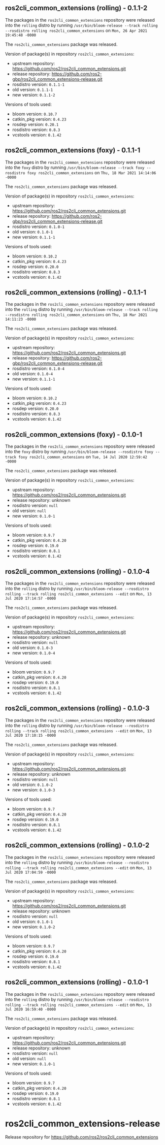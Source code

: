 ## ros2cli_common_extensions (rolling) - 0.1.1-2

The packages in the `ros2cli_common_extensions` repository were released into the `rolling` distro by running `/usr/bin/bloom-release --track rolling --rosdistro rolling ros2cli_common_extensions` on `Mon, 26 Apr 2021 19:45:48 -0000`

The `ros2cli_common_extensions` package was released.

Version of package(s) in repository `ros2cli_common_extensions`:

- upstream repository: https://github.com/ros2/ros2cli_common_extensions.git
- release repository: https://github.com/ros2-gbp/ros2cli_common_extensions-release.git
- rosdistro version: `0.1.1-1`
- old version: `0.1.1-1`
- new version: `0.1.1-2`

Versions of tools used:

- bloom version: `0.10.7`
- catkin_pkg version: `0.4.23`
- rosdep version: `0.20.1`
- rosdistro version: `0.8.3`
- vcstools version: `0.1.42`


## ros2cli_common_extensions (foxy) - 0.1.1-1

The packages in the `ros2cli_common_extensions` repository were released into the `foxy` distro by running `/usr/bin/bloom-release --track foxy --rosdistro foxy ros2cli_common_extensions` on `Thu, 18 Mar 2021 14:14:06 -0000`

The `ros2cli_common_extensions` package was released.

Version of package(s) in repository `ros2cli_common_extensions`:

- upstream repository: https://github.com/ros2/ros2cli_common_extensions.git
- release repository: https://github.com/ros2-gbp/ros2cli_common_extensions-release.git
- rosdistro version: `0.1.0-1`
- old version: `0.1.0-1`
- new version: `0.1.1-1`

Versions of tools used:

- bloom version: `0.10.2`
- catkin_pkg version: `0.4.23`
- rosdep version: `0.20.0`
- rosdistro version: `0.8.3`
- vcstools version: `0.1.42`


## ros2cli_common_extensions (rolling) - 0.1.1-1

The packages in the `ros2cli_common_extensions` repository were released into the `rolling` distro by running `/usr/bin/bloom-release --track rolling --rosdistro rolling ros2cli_common_extensions` on `Thu, 18 Mar 2021 14:11:23 -0000`

The `ros2cli_common_extensions` package was released.

Version of package(s) in repository `ros2cli_common_extensions`:

- upstream repository: https://github.com/ros2/ros2cli_common_extensions.git
- release repository: https://github.com/ros2-gbp/ros2cli_common_extensions-release.git
- rosdistro version: `0.1.0-4`
- old version: `0.1.0-4`
- new version: `0.1.1-1`

Versions of tools used:

- bloom version: `0.10.2`
- catkin_pkg version: `0.4.23`
- rosdep version: `0.20.0`
- rosdistro version: `0.8.3`
- vcstools version: `0.1.42`


## ros2cli_common_extensions (foxy) - 0.1.0-1

The packages in the `ros2cli_common_extensions` repository were released into the `foxy` distro by running `/usr/bin/bloom-release --rosdistro foxy --track foxy ros2cli_common_extensions` on `Tue, 14 Jul 2020 12:59:42 -0000`

The `ros2cli_common_extensions` package was released.

Version of package(s) in repository `ros2cli_common_extensions`:

- upstream repository: https://github.com/ros2/ros2cli_common_extensions.git
- release repository: unknown
- rosdistro version: `null`
- old version: `null`
- new version: `0.1.0-1`

Versions of tools used:

- bloom version: `0.9.7`
- catkin_pkg version: `0.4.20`
- rosdep version: `0.19.0`
- rosdistro version: `0.8.1`
- vcstools version: `0.1.42`


## ros2cli_common_extensions (rolling) - 0.1.0-4

The packages in the `ros2cli_common_extensions` repository were released into the `rolling` distro by running `/usr/bin/bloom-release --rosdistro rolling --track rolling ros2cli_common_extensions --edit` on `Mon, 13 Jul 2020 17:14:57 -0000`

The `ros2cli_common_extensions` package was released.

Version of package(s) in repository `ros2cli_common_extensions`:

- upstream repository: https://github.com/ros2/ros2cli_common_extensions.git
- release repository: unknown
- rosdistro version: `null`
- old version: `0.1.0-3`
- new version: `0.1.0-4`

Versions of tools used:

- bloom version: `0.9.7`
- catkin_pkg version: `0.4.20`
- rosdep version: `0.19.0`
- rosdistro version: `0.8.1`
- vcstools version: `0.1.42`


## ros2cli_common_extensions (rolling) - 0.1.0-3

The packages in the `ros2cli_common_extensions` repository were released into the `rolling` distro by running `/usr/bin/bloom-release --rosdistro rolling --track rolling ros2cli_common_extensions --edit` on `Mon, 13 Jul 2020 17:10:15 -0000`

The `ros2cli_common_extensions` package was released.

Version of package(s) in repository `ros2cli_common_extensions`:

- upstream repository: https://github.com/ros2/ros2cli_common_extensions.git
- release repository: unknown
- rosdistro version: `null`
- old version: `0.1.0-2`
- new version: `0.1.0-3`

Versions of tools used:

- bloom version: `0.9.7`
- catkin_pkg version: `0.4.20`
- rosdep version: `0.19.0`
- rosdistro version: `0.8.1`
- vcstools version: `0.1.42`


## ros2cli_common_extensions (rolling) - 0.1.0-2

The packages in the `ros2cli_common_extensions` repository were released into the `rolling` distro by running `/usr/bin/bloom-release --rosdistro rolling --track rolling ros2cli_common_extensions --edit` on `Mon, 13 Jul 2020 17:04:59 -0000`

The `ros2cli_common_extensions` package was released.

Version of package(s) in repository `ros2cli_common_extensions`:

- upstream repository: https://github.com/ros2/ros2cli_common_extensions.git
- release repository: unknown
- rosdistro version: `null`
- old version: `0.1.0-1`
- new version: `0.1.0-2`

Versions of tools used:

- bloom version: `0.9.7`
- catkin_pkg version: `0.4.20`
- rosdep version: `0.19.0`
- rosdistro version: `0.8.1`
- vcstools version: `0.1.42`


## ros2cli_common_extensions (rolling) - 0.1.0-1

The packages in the `ros2cli_common_extensions` repository were released into the `rolling` distro by running `/usr/bin/bloom-release --rosdistro rolling --track rolling ros2cli_common_extensions --edit` on `Mon, 13 Jul 2020 16:59:40 -0000`

The `ros2cli_common_extensions` package was released.

Version of package(s) in repository `ros2cli_common_extensions`:

- upstream repository: https://github.com/ros2/ros2cli_common_extensions.git
- release repository: unknown
- rosdistro version: `null`
- old version: `null`
- new version: `0.1.0-1`

Versions of tools used:

- bloom version: `0.9.7`
- catkin_pkg version: `0.4.20`
- rosdep version: `0.19.0`
- rosdistro version: `0.8.1`
- vcstools version: `0.1.42`


# ros2cli_common_extensions-release
Release repository for https://github.com/ros2/ros2cli_common_extensions
